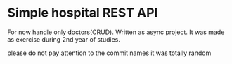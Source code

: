# Simple hospital REST API 
For now handle only doctors(CRUD).
Written as async project.
It was made as exercise during 2nd year of studies.

please do not pay attention to the commit names it was totally random
